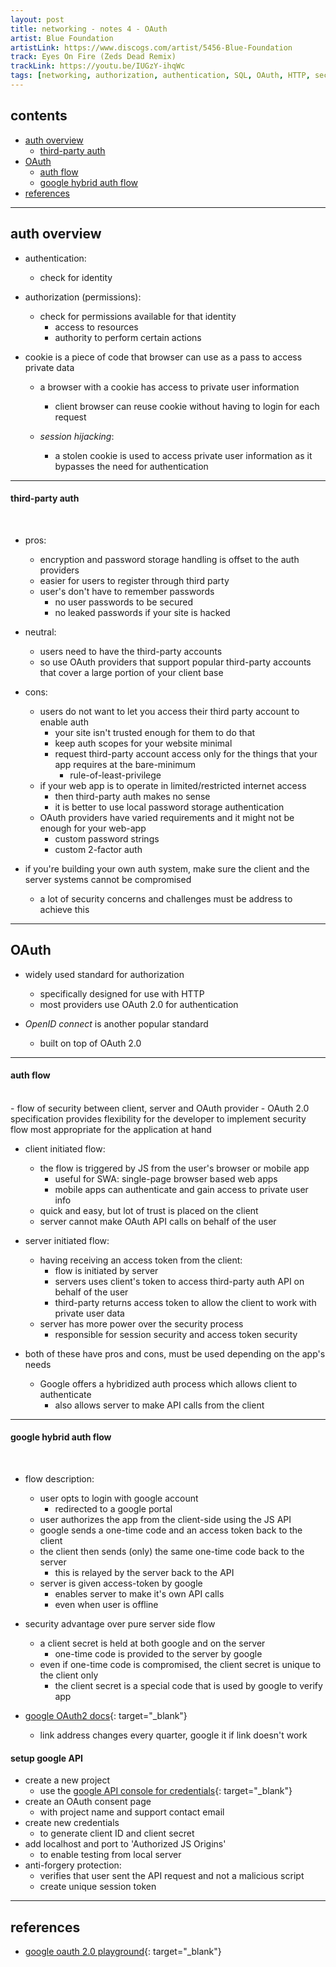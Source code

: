 ```yaml
---
layout: post
title: networking - notes 4 - OAuth
artist: Blue Foundation
artistLink: https://www.discogs.com/artist/5456-Blue-Foundation
track: Eyes On Fire (Zeds Dead Remix)
trackLink: https://youtu.be/IUGzY-ihqWc
tags: [networking, authorization, authentication, SQL, OAuth, HTTP, security ]
---
```


## contents

- [auth overview](#auth-overview)
    - [third-party auth](#third-party-auth)
- [OAuth](#oauth)
    - [auth flow](#auth-flow)
    - [google hybrid auth flow](#google-hybrid-auth-flow)
- [references](#references)
<hr>

## auth overview

- authentication: 
    - check for identity

- authorization (permissions):
    - check for permissions available for that identity
        - access to resources 
        - authority to perform certain actions

- cookie is a piece of code that browser can use as a pass to access private data 
    - a browser with a cookie has access to private user information 
        - client browser can reuse cookie without having to login for each request

    - *session hijacking*:
        - a stolen cookie is used to access private user information as it bypasses the need for authentication

<hr>  

#### third-party auth
<br>

- pros:
    - encryption and password storage handling is offset to the auth providers
    - easier for users to register through third party
    - user's don't have to remember passwords
        - no user passwords to be secured 
        - no leaked passwords if your site is hacked
- neutral:
    - users need to have the third-party accounts
    - so use OAuth providers that support popular third-party accounts that cover a large portion of your client base
- cons:
    - users do not want to let you access their third party account to enable auth 
        - your site isn't trusted enough for them to do that
        - keep auth scopes for your website minimal
        - request third-party account access only for the things that your app requires at the bare-minimum 
            - rule-of-least-privilege
    - if your web app is to operate in limited/restricted internet access
        - then third-party auth makes no sense 
        - it is better to use local password storage authentication
    - OAuth providers have varied requirements and it might not be enough for your web-app 
        - custom password strings 
        - custom 2-factor auth 

- if you're building your own auth system, make sure the client and the server systems cannot be compromised
    - a lot of security concerns and challenges must be address to achieve this

<hr>

## OAuth 

- widely used standard for authorization
    - specifically designed for use with HTTP
    - most providers use OAuth 2.0 for authentication 

- *OpenID connect* is another popular standard 
    - built on top of OAuth 2.0

<hr>

#### auth flow
<br>
- flow of security between client, server and OAuth provider
- OAuth 2.0 specification provides flexibility for the developer to implement security flow most appropriate for the application at hand

- client initiated flow:    
    - the flow is triggered by JS from the user's browser or mobile app
        - useful for SWA: single-page browser based web apps
        - mobile apps can authenticate and gain access to private user info
    - quick and easy, but lot of trust is placed on the client 
    - server cannot make OAuth API calls on behalf of the user

- server initiated flow:
    - having receiving an access token from the client:
        - flow is initiated by server 
        - servers uses client's token to access third-party auth API on behalf of the user
        - third-party returns access token to allow the client to work with private user data
    - server has more power over the security process
        - responsible for session security and access token security 

- both of these have pros and cons, must be used depending on the app's needs
    - Google offers a hybridized auth process which allows client to authenticate 
        - also allows server to make API calls from the client 

<hr>

#### google hybrid auth flow
<br>

- flow description:
    - user opts to login with google account
        - redirected to a google portal
    - user authorizes the app from the client-side using the JS API
    - google sends a one-time code and an access token back to the client
    - the client then sends (only) the same one-time code back to the server
        - this is relayed by the server back to the API
    - server is given access-token by google
        - enables server to make it's own API calls
        - even when user is offline

- security advantage over pure server side flow
    - a client secret is held at both google and on the server
        - one-time code is provided to the server by google
    - even if one-time code is compromised, the client secret is unique to the client only 
        - the client secret is a special code that is used by google to verify app

- [google OAuth2 docs](https://developers.google.com/adwords/api/docs/guides/authentication){: target="_blank"}
    - link address changes every quarter, google it if link doesn't work

#### setup google API

- create a new project 
    - use the [google API console for credentials](https://console.developers.google.com/apis/credentials){: target="_blank"}
- create an OAuth consent page 
    - with project name and support contact email
- create new credentials
    - to generate client ID and client secret 
- add localhost and port to 'Authorized JS Origins' 
    - to enable testing from local server
- anti-forgery protection: 
    - verifies that user sent the API request and not a malicious script
    - create unique session token 


<hr>

## references

- [google oauth 2.0 playground](https://developers.google.com/oauthplayground/){: target="_blank"}